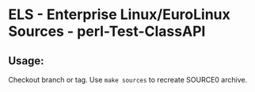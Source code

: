# ELS - Enterprise Linux/EuroLinux Sources - perl-Test-ClassAPI
 
## Usage:
  Checkout branch or tag. Use `make sources` to recreate  SOURCE0 archive.
